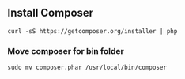## Install Composer

	curl -sS https://getcomposer.org/installer | php
	
### Move composer for bin folder

	sudo mv composer.phar /usr/local/bin/composer
